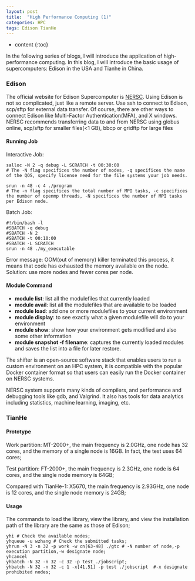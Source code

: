 ```yaml
---
layout: post
title:  "High Performance Computing (1)"
categories: HPC
tags: Edison TianHe
--- 
```


* content
{:toc}

In the following series of blogs, I will introduce the application of high-performance computing. In this blog, I will introduce the basic usage of supercomputers: Edison in the USA and Tianhe in China.




### **Edison**

The official website for Edison Supercomputer is [NERSC](http://www.nersc.gov/). Using Edison is not so complicated, just like a remote server. Use ssh to connect to Edison, scp/sftp for external data transfer. Of course, there are other ways to connect Edison like Multi-Factor Authentication(MFA), and X windows. NERSC recommends transferring data to and from NERSC using globus online, scp/sftp for smaller files(<1 GB), bbcp or gridftp for large files

#### **Running Job**

Interactive Job: 
```
salloc -N 2 -q debug -L SCRATCH -t 00:30:00
# The -N flag specifices the number of nodes, -q specifices the name of the QOS, specify license need for the file systems your job needs.

srun -n 48 -c 4 ./program
# The -n flag specifices the total number of MPI tasks, -c specifices the number of openmp threads, -N specifices the number of MPI tasks per Edison node.
```

Batch Job:
```
#!/bin/bash -l 
#SBATCH -q debug
#SBATCH -N 2
#SBATCH -t 00:10:00
#SBATCH -L SCRATCH 
srun -n 48 ./my_executable
```

Error message: OOM(out of memory) killer terminated this process, it means that code has exhausted the memory available on the node. Solution: use more nodes and fewer cores per node.

#### **Module Command**

* **module list**: list all the modulefiles that currently loaded
* **module avail**: list all the modulefiles that are available to be loaded
* **module load**: add one or more modulefiles to your current environment
* **module display**: to see exactly what a given modulefile will do to your environment
* **module show**: show how your environment gets modified and also some other information
* **module snapshot -f filename**: captures the currently loaded modules and saves the list into a file for later restore.

The shifter is an open-source software stack that enables users to run a custom environment on an HPC system, it is compatible with the popular Docker container format so that users can easily run the Docker container on NERSC systems.

NERSC system supports many kinds of compilers, and performance and debugging tools like gdb, and Valgrind. It also has tools for data analytics including statistics, machine learning, imaging, etc.


### **TianHe**

#### **Prototype**

Work partition: MT-2000+, the main frequency is 2.0GHz, one node has 32 cores, and the memory of a single node is 16GB. In fact, the test uses 64 cores;

Test partition: FT-2000+, the main frequency is 2.3GHz, one node is 64 cores, and the single node memory is 64GB;

Compared with TianHe-1: X5670, the main frequency is 2.93GHz, one node is 12 cores, and the single node memory is 24GB;

#### **Usage**

The commands to load the library, view the library, and view the installation path of the library are the same as those of Edison;

```
yhi # Check the available nodes;
yhqueue -u wzhang # Check the submitted tasks;
yhrun -N 3 -n 32 -p work -w cn[63-48] ./gtc # -N number of node,-p execution partition,-w designate node;
yhcancel
yhbatch -N 32 -n 32 -c 32 -p test ./jobscript;
yhbatch -N 32 -n 32 -c 1 -x[41,51] -p test ./jobscript  #-x designate prohibited nodes;
```
